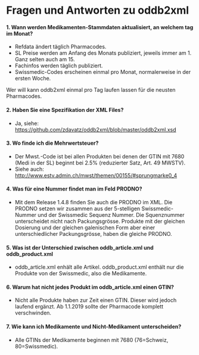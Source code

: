 # Fragen und Antworten zu oddb2xml

#### 1. Wann werden Medikamenten-Stammdaten aktualisiert, an welchem tag im Monat?
* Refdata ändert täglich Pharmacodes.
* SL Preise werden am Anfang des Monats publiziert, jeweils immer am 1. Ganz selten auch am 15.
* Fachinfos werden täglich publiziert.
* Swissmedic-Codes erscheinen einmal pro Monat, normalerweise in der ersten Woche.

Wer will kann oddb2xml einmal pro Tag laufen lassen für die neusten Pharmacodes.

#### 2. Haben Sie eine Spezifikation der XML Files? 
* Ja, siehe: https://github.com/zdavatz/oddb2xml/blob/master/oddb2xml.xsd

#### 3. Wo finde ich die Mehrwertsteuer?
* Der Mwst.-Code ist bei allen Produkten bei denen der GTIN mit 7680 (Medi in der SL) beginnt bei 2.5% (reduzierter Satz, Art. 49 MWSTV). 
* Siehe auch: http://www.estv.admin.ch/mwst/themen/00155/#sprungmarke0_4

#### 4. Was für eine Nummer findet man im Feld PRODNO?
* Mit dem Release 1.4.8 finden Sie auch die PRODNO im XML. Die PRODNO setzen wir zusammen aus der 5-stelligen Swissmedic-Nummer und der Swissmedic Sequenz Nummer. Die Squenznummer unterscheidet nicht nach Packungsgrösse. Produkte mit der gleichen Dosierung und der gleichen galenischen Form aber einer unterschiedlicher Packungsgrösse, haben die gleiche PRODNO.

#### 5. Was ist der Unterschied zwischen oddb_article.xml und oddb_product.xml
* oddb_article.xml enhält alle Artikel. oddb_product.xml enthält nur die Produkte von der Swissmedic, also die Medikamente.

#### 6. Warum hat nicht jedes Produkt im oddb_article.xml einen GTIN?
* Nicht alle Produkte haben zur Zeit einen GTIN. Dieser wird jedoch laufend ergänzt. Ab 1.1.2019 sollte der Pharmacode komplett verschwinden.

#### 7. Wie kann ich Medikamente und Nicht-Medikament unterscheiden?
* Alle GTINs der Medikamente beginnen mit 7680 (76=Schweiz, 80=Swissmedic).
